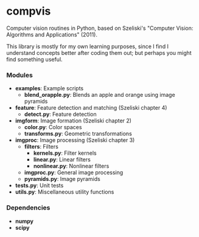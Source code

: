 # compvis #

Computer vision routines in Python, based on Szeliski's "Computer Vision: Algorithms and Applications" (2011).

This library is mostly for my own learning purposes, since I find I understand concepts better after coding them out; but perhaps you might find something useful.

### Modules ###
* __examples__: Example scripts
  * __blend_orapple.py__: Blends an apple and orange using image pyramids
* __feature__: Feature detection and matching (Szeliski chapter 4)
  * __detect.py__: Feature detection
* __imgform__: Image formation (Szeliski chapter 2)
  * __color.py__: Color spaces
  * __transforms.py__: Geometric transformations
* __imgproc__: Image processing (Szeliski chapter 3)
  * __filters__: Filters
    * __kernels.py__: Filter kernels
    * __linear.py__: Linear filters
    * __nonlinear.py__: Nonlinear filters
  * __imgproc.py__: General image processing
  * __pyramids.py__: Image pyramids
* __tests.py__: Unit tests
* __utils.py__: Miscellaneous utility functions

### Dependencies ###
* __numpy__
* __scipy__

